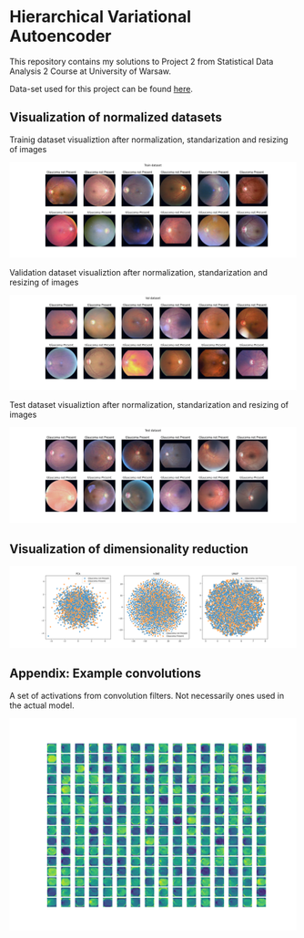 # Hierarchical Variational Autoencoder 

This repository contains my solutions to Project 2 from Statistical Data Analysis 2 Course at University of Warsaw.

Data-set used for this project can be found [here](https://www.kaggle.com/datasets/sabari50312/fundus-pytorch).

## Visualization of normalized datasets

Trainig dataset visualiztion after normalization, standarization and resizing of images

![training dataset visualiztion after normalization](./processed_data/Figure1.png)

Validation dataset visualiztion after normalization, standarization and resizing of images

![Validation dataset visualiztion after normalization](./processed_data/Figure2.png)

Test dataset visualiztion after normalization, standarization and resizing of images

![test dataset visualiztion after normalization](./processed_data/Figure3.png)

## Visualization of dimensionality reduction

![dimensionality reduction](./Dimensionality_reduction.png)

## Appendix: Example convolutions 

A set of activations from convolution filters. Not necessarily ones used in the actual model.

![example convolutions](./Figure_1.png)
